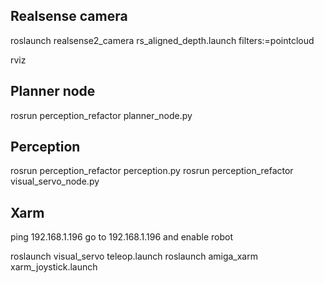 ## Realsense camera
roslaunch realsense2_camera rs_aligned_depth.launch  filters:=pointcloud

rviz

## Planner node
rosrun perception_refactor planner_node.py

## Perception 
rosrun perception_refactor perception.py 
rosrun perception_refactor visual_servo_node.py

## Xarm
ping 192.168.1.196
go to 192.168.1.196 and enable robot

roslaunch visual_servo teleop.launch
roslaunch amiga_xarm xarm_joystick.launch
